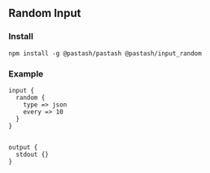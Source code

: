 ## Random Input

### Install
```
npm install -g @pastash/pastash @pastash/input_random
```

### Example

```
input {
  random {
    type => json
    every => 10
  }
}


output {
  stdout {}
}
```
